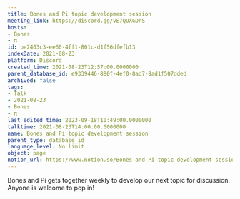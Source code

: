 ```yaml
---
title: Bones and Pi topic development session
meeting_link: https://discord.gg/vE7QUXGDnS
hosts:
- Bones
- π
id: be2403c3-ee60-4ff1-801c-d1f56dfefb13
indexDate: 2021-08-23
platform: Discord
created_time: 2021-08-23T12:57:00.0000000
parent_database_id: e9339446-880f-4ef0-8ad7-8ad1f507dded
archived: false
tags:
- Talk
- 2021-08-23
- Bones
- π
last_edited_time: 2023-09-18T10:49:00.0000000
talktime: 2021-08-23T14:00:00.0000000
name: Bones and Pi topic development session
parent_type: database_id
language_level: No limit
object: page
notion_url: https://www.notion.so/Bones-and-Pi-topic-development-session-be2403c3ee604ff1801cd1f56dfefb13
---
```


Bones and Pi gets together weekly to develop our next topic for discussion.
Anyone is welcome to pop in!










